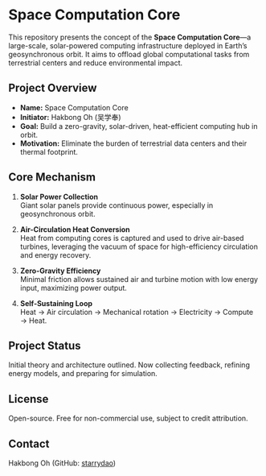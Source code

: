 # Space Computation Core

This repository presents the concept of the **Space Computation Core**—a large-scale, solar-powered computing infrastructure deployed in Earth’s geosynchronous orbit. It aims to offload global computational tasks from terrestrial centers and reduce environmental impact.

## Project Overview

- **Name:** Space Computation Core
- **Initiator:** Hakbong Oh (吴学奉)
- **Goal:** Build a zero-gravity, solar-driven, heat-efficient computing hub in orbit.
- **Motivation:** Eliminate the burden of terrestrial data centers and their thermal footprint.

## Core Mechanism

1. **Solar Power Collection**  
   Giant solar panels provide continuous power, especially in geosynchronous orbit.

2. **Air-Circulation Heat Conversion**  
   Heat from computing cores is captured and used to drive air-based turbines, leveraging the vacuum of space for high-efficiency circulation and energy recovery.

3. **Zero-Gravity Efficiency**  
   Minimal friction allows sustained air and turbine motion with low energy input, maximizing power output.

4. **Self-Sustaining Loop**  
   Heat → Air circulation → Mechanical rotation → Electricity → Compute → Heat.

## Project Status

Initial theory and architecture outlined. Now collecting feedback, refining energy models, and preparing for simulation.

## License

Open-source. Free for non-commercial use, subject to credit attribution.

## Contact

Hakbong Oh (GitHub: [starrydao](https://github.com/starrydao))